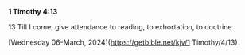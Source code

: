 **1 Timothy 4:13**

13 Till I come, give attendance to reading, to exhortation, to doctrine.

[Wednesday 06-March, 2024](https://getbible.net/kjv/1 Timothy/4/13)
